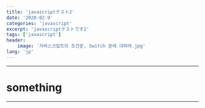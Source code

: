```yaml
---
title: 'javascriptテスト2'
date: '2020-02-9'
categories: 'javascript'
excerpt: 'javascriptテストです2'
tags: ['javascript']
header:
    image: '자바스크립트의 조건문, Switch 문에 대하여.jpg'
lang: 'jp'
---
```


---
# something
---